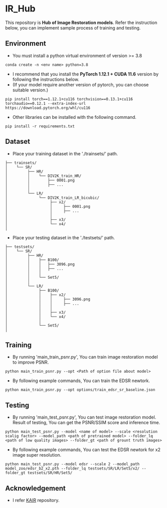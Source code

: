 # IR_Hub
This repository is **Hub of Image Restoration models**.
Refer the instruction below, you can implement sample process of training and testing.

## Environment
- You must install a python virtual environment of version >= 3.8 
```
conda create -n <env name> python=3.8
```
- I recommend that you install the **PyTorch 1.12.1 + CUDA 11.6** version by following the instructions below.
- (If your model require another version of pytorch, you can choose suitable version.)
```
pip install torch==1.12.1+cu116 torchvision==0.13.1+cu116 torchaudio==0.12.1 --extra-index-url https://download.pytorch.org/whl/cu116
```
- Other libraries can be installed with the following command.
```
pip install -r requirements.txt
```

## Dataset
- Place your training dataset in the './trainsets/' path.
```
├── trainsets/
│    └── SR/
│         ├── HR/
│         │    └── DIV2K_train_HR/
│         │        ├── 0001.png
│         │        ├── ...
│         │            
│         └── LR/            
│              └── DIV2K_train_LR_bicubic/       
│                   ├── x2/  
│                   │     ├── 0001.png
│                   │     ├── ... 
│                   │ 
│                   ├── x3/
│                   └── x4/
│
```
- Place your testing dataset in the './testsets/' path.
```
├── testsets/
│    └── SR/
│         ├── HR/
│         │    ├── B100/
│         │    │   ├── 3096.png
│         │    │   ├── ...
│         │    │
│         │    └── Set5/ 
│         │
│         └── LR/            
│              ├── B100/       
│              │    ├── x2/  
│              │    │     ├── 3096.png
│              │    │     ├── ... 
│              │    │ 
│              │    ├── x3/
│              │    └── x4/
│              │
│              └── Set5/
│  
```

## Training
- By running 'main_train_psnr.py', You can train image restoration model to improve PSNR.
```
python main_train_psnr.py --opt <Path of option file about model> 
```
- By following example commands, You can train the EDSR newtork.
```
python main_train_psnr.py --opt options/train_edsr_sr_baseline.json
```
## Testing
- By running 'main_test_psnr.py', You can test image restoration model. Result of testing, You can get the PSNR/SSIM score and inference time.
```
python main_test_psnr.py --model <name of model> --scale <resolution scalig factor> --model_path <path of pretrained model> --folder_lq <path of low quality images> --folder_gt <path of grount truth images>
```
- By following example commands, You can test the EDSR newtork for x2 image super resolution.
```
python main_test_psnr.py --model edsr --scale 2 --model_path model_zoo/edsr_b2_x2.pth --folder_lq testsets/SR/LR/Set5/x2/ --folder_gt testsets/SR/HR/Set5/
```

## Acknowledgement
- I refer [KAIR](https://github.com/cszn/KAIR) repository.
